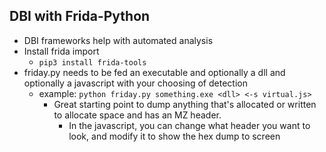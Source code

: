 ## DBI with Frida-Python
- DBI frameworks help with automated analysis
- Install frida import
	- `pip3 install frida-tools`
- friday.py needs to be fed an executable and optionally a dll and optionally a javascript with your choosing of detection
	- example: `python friday.py something.exe <dll> <-s virtual.js>`
 	  	- Great starting point to dump anything that's allocated or written to allocate space and has an MZ header.
    		- In the javascript, you can change what header you want to look, and modify it to show the hex dump to screen

